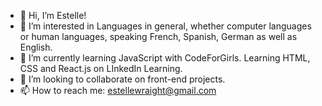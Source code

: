 - 👋 Hi, I’m Estelle!
- 👀 I’m interested in Languages in general, whether computer languages or human languages, speaking French, Spanish, German as well as English.
- 🌱 I’m currently learning JavaScript with CodeForGirls. Learning HTML, CSS and React.js on LInkedIn Learning.
- 💞️ I’m looking to collaborate on front-end projects. 
- 📫 How to reach me: estellewraight@gmail.com

<!---
Escargotte/Escargotte is a ✨ special ✨ repository because its `README.md` (this file) appears on your GitHub profile.
You can click the Preview link to take a look at your changes.
--->
